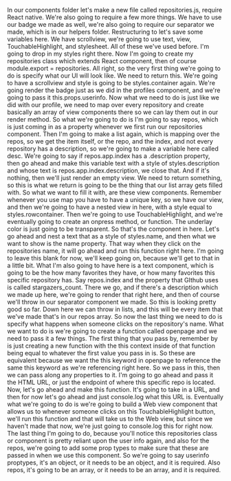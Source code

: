 In our components folder let's make a new file called repositories.js, require React native. We're also going to require a few more things. We have to use our badge we made as well, we're also going to require our separator we made, which is in our helpers folder. Restructuring to let's save some variables here. We have scrollview, we're going to use text, view, TouchableHighlight, and stylesheet.
All of these we've used before. I'm going to drop in my styles right there. Now I'm going to create my repositories class which extends React component, then of course module.export = repositories. All right, so the very first thing we're going to do is specify what our UI will look like. We need to return this. We're going to have a scrollview and style is going to be styles.container again.
We're going render the badge just as we did in the profiles component, and we're going to pass it this.props.userinfo. Now what we need to do is just like we did with our profile, we need to map over every repository and create basically an array of view components there so we can lay them out in our render method. So what we're going to do is I'm going to say repos, which is just coming in as a property whenever we first run our repositories component.
Then I'm going to make a list again, which is mapping over the repos, so we get the item itself, or the repo, and the index, and not every repository has a description, so we're going to make a variable here called desc. We're going to say if repos.app.index has a .description property, then go ahead and make this variable text with a style of styles.description and whose text is repos.app.index.description, we close that. And if it's nothing, then we'll just render an empty view.
We need to return something, so this is what we return is going to be the thing that our list array gets filled with. So what we want to fill it with, are these view components. Remember whenever you use map you have to have a unique key, so we have our view, and then we're going to have a nested view in here, with a style equal to styles.rowcontainer.
Then we're going to use TouchableHighlight, and we're eventually going to create an onpress method, or function. The underlay color is just going to be transparent. So that's the component in here.
Let's go ahead and nest a text that as a style of styles.name, and then what we want to show is the name property. That way when they click on the repositories name, it will go ahead and run this function right here. I'm going to leave this blank for now, we'll keep going on, because we'll get to that in a little bit. What I'm also going to have here is a text component, which is going to be the how many favorites they have, or how many favorites this specific repository has.
Say repos.index and the property that GIthub uses is called stargazers_count. There we go, and if there's a description which we made up here, we're going to render that right here, and then of course we'll throw in our separator component we made.
So this is looking pretty good so far. Down here we can throw in lists, and this will be every item that we've made that's in our repos array. So now the last thing we need to do is specify what happens when someone clicks on the repository's name. What we want to do is we're going to create a function called openpage and we need to pass it a few things.
The first thing that you pass by, remember by is just creating a new function with the this context inside of that function being equal to whatever the first value you pass in is. So these are equivalent because we want the this keyword in openpage to reference the same this keyword as we're referencing right here. So we pass in this, then we can pass along any properties to it. I'm going to go ahead and pass it the HTML URL, or just the endpoint of where this specific repo is located.
Now, let's go ahead and make this function. It's going to take in a URL, and then for now let's go ahead and just console.log what this URL is. Eventually what we're going to do is we're going to build a Web view component that allows us to whenever someone clicks on this TouchableHighlight button, we'll run this function and that will take us to the Web view, but since we haven't made that now, we're just going to console.log this for right now.
The last thing I'm going to do, because you'll notice this repositories class or component is pretty reliant upon the user info again, and also for the repos, we're going to add some prop types to make sure that these are passed in when we use this component. So we're going to say userinfo proptypes, it's an object, or it needs to be an object, and it is required. Also repos, it's going to be an array, or it needs to be an array, and it is required.